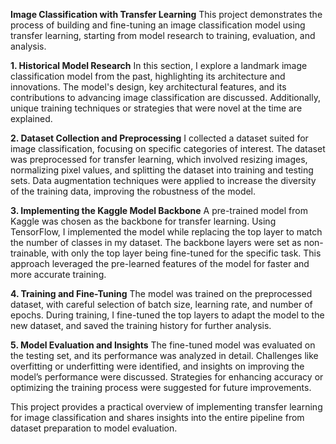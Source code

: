 **Image Classification with Transfer Learning**
This project demonstrates the process of building and fine-tuning an image classification model using transfer learning, starting from model research to training, evaluation, and analysis.

**1. Historical Model Research**
In this section, I explore a landmark image classification model from the past, highlighting its architecture and innovations. The model's design, key architectural features, and its contributions to advancing image classification are discussed. Additionally, unique training techniques or strategies that were novel at the time are explained.

**2. Dataset Collection and Preprocessing**
I collected a dataset suited for image classification, focusing on specific categories of interest. The dataset was preprocessed for transfer learning, which involved resizing images, normalizing pixel values, and splitting the dataset into training and testing sets. Data augmentation techniques were applied to increase the diversity of the training data, improving the robustness of the model.

**3. Implementing the Kaggle Model Backbone**
A pre-trained model from Kaggle was chosen as the backbone for transfer learning. Using TensorFlow, I implemented the model while replacing the top layer to match the number of classes in my dataset. The backbone layers were set as non-trainable, with only the top layer being fine-tuned for the specific task. This approach leveraged the pre-learned features of the model for faster and more accurate training.

**4. Training and Fine-Tuning**
The model was trained on the preprocessed dataset, with careful selection of batch size, learning rate, and number of epochs. During training, I fine-tuned the top layers to adapt the model to the new dataset, and saved the training history for further analysis.

**5. Model Evaluation and Insights**
The fine-tuned model was evaluated on the testing set, and its performance was analyzed in detail. Challenges like overfitting or underfitting were identified, and insights on improving the model’s performance were discussed. Strategies for enhancing accuracy or optimizing the training process were suggested for future improvements.

This project provides a practical overview of implementing transfer learning for image classification and shares insights into the entire pipeline from dataset preparation to model evaluation.
